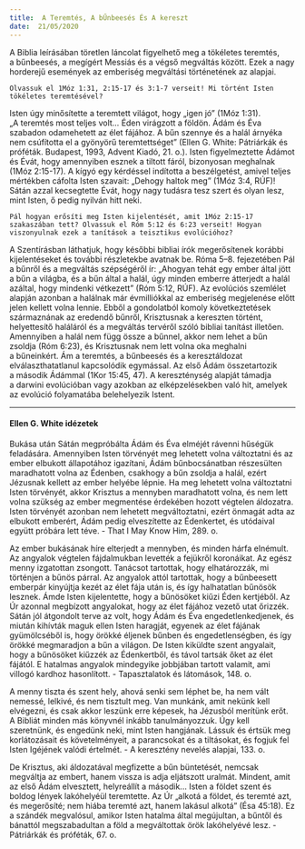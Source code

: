 ```yaml
---
title:  A Teremtés, A bŰnbeesés És A kereszt
date:  21/05/2020
---
```


A Biblia leírásában töretlen láncolat figyelhető meg a tökéletes teremtés, a bűnbeesés, a megígért Messiás és a végső megváltás között. Ezek a nagy horderejű események az emberiség megváltási történetének az alapjai.

`Olvassuk el 1Móz 1:31, 2:15-17 és 3:1-7 verseit! Mi történt Isten tökéletes teremtésével?`

Isten úgy minősítette a teremtett világot, hogy „igen jó” (1Móz 1:31). „A teremtés most teljes volt… Éden virágzott a földön. Ádám és Éva szabadon odamehetett az élet fájához. A bűn szennye és a halál árnyéka nem csúfította el a gyönyörű teremtettséget” (Ellen G. White: Pátriárkák és próféták. Budapest, 1993, Advent Kiadó, 21. o.). Isten figyelmeztette Ádámot és Évát, hogy amennyiben esznek a tiltott fáról, bizonyosan meghalnak (1Móz 2:15-17). A kígyó egy kérdéssel indította a beszélgetést, amivel teljes mértékben cáfolta Isten szavait: „Dehogy haltok meg” (1Móz 3:4, RÚF)! Sátán azzal kecsegtette Évát, hogy nagy tudásra tesz szert és olyan lesz, mint Isten, ő pedig nyilván hitt neki.

`Pál hogyan erősíti meg Isten kijelentését, amit 1Móz 2:15-17 szakaszában tett? Olvassuk el Róm 5:12 és 6:23 verseit! Hogyan viszonyulnak ezek a tanítások a teisztikus evolúcióhoz?`

A Szentírásban láthatjuk, hogy későbbi bibliai írók megerősítenek korábbi kijelentéseket és további részletekbe avatnak be. Róma 5–8. fejezetében Pál a bűnről és a megváltás szépségéről ír: „Ahogyan tehát egy ember által jött a bűn a világba, és a bűn által a halál, úgy minden emberre átterjedt a halál azáltal, hogy mindenki vétkezett” (Róm 5:12, RÚF). Az evolúciós szemlélet alapján azonban a halálnak már évmilliókkal az emberiség megjelenése előtt jelen kellett volna lennie. Ebből a gondolatból komoly következtetések származnának az eredendő bűnről, Krisztusnak a kereszten történt, helyettesítő haláláról és a megváltás tervéről szóló bibliai tanítást illetően. Amennyiben a halál nem függ össze a bűnnel, akkor nem lehet a bűn zsoldja (Róm 6:23), és Krisztusnak nem lett volna oka meghalni a bűneinkért. Ám a teremtés, a bűnbeesés és a keresztáldozat elválaszthatatlanul kapcsolódik egymással. Az első Ádám összetartozik a második Ádámmal (1Kor 15:45, 47). A kereszténység alapját támadja a darwini evolúcióban vagy azokban az elképzelésekben való hit, amelyek az evolúció folyamatába belehelyezik Istent.

---

#### Ellen G. White idézetek

Bukása után Sátán megpróbálta Ádám és Éva elméjét rávenni hűségük feladására. Amennyiben Isten törvényét meg lehetett volna változtatni és az ember elbukott állapotához igazítani, Ádám bűnbocsánatban részesülten maradhatott volna az Édenben, csakhogy a bűn zsoldja a halál, ezért Jézusnak kellett az ember helyébe lépnie. Ha meg lehetett volna változtatni Isten törvényét, akkor Krisztus a mennyben maradhatott volna, és nem lett volna szükség az ember megmentése érdekében hozott végtelen áldozatra. Isten törvényét azonban nem lehetett megváltoztatni, ezért önmagát adta az elbukott emberért, Ádám pedig elveszítette az Édenkertet, és utódaival együtt próbára lett téve. - That I May Know Him, 289. o.

Az ember bukásának híre elterjedt a mennyben, és minden hárfa elnémult. Az angyalok végtelen fájdalmukban levették a fejükről koronáikat. Az egész menny izgatottan zsongott. Tanácsot tartottak, hogy elhatározzák, mi történjen a bűnös párral. Az angyalok attól tartottak, hogy a bűnbeesett emberpár kinyújtja kezét az élet fája után is, és így halhatatlan bűnösök lesznek. Ámde Isten kijelentette, hogy a bűnösöket kiűzi Éden kertjéből. Az Úr azonnal megbízott angyalokat, hogy az élet fájához vezető utat őrizzék. Sátán jól átgondolt terve az volt, hogy Ádám és Éva engedetlenkedjenek, és miután kihívták maguk ellen Isten haragját, egyenek az élet fájának gyümölcséből is, hogy örökké éljenek bűnben és engedetlenségben, és így örökké megmaradjon a bűn a világon. De Isten kiküldte szent angyalait, hogy a bűnösöket kiűzzék az Édenkertből, és távol tartsák őket az élet fájától. E hatalmas angyalok mindegyike jobbjában tartott valamit, ami villogó kardhoz hasonlított. - Tapasztalatok és látomások, 148. o.

A menny tiszta és szent hely, ahová senki sem léphet be, ha nem vált nemessé, lelkivé, és nem tisztult meg. Van munkánk, amit nekünk kell elvégezni, és csak akkor leszünk erre képesek, ha Jézusból merítünk erőt. A Bibliát minden más könyvnél inkább tanulmányozzuk. Úgy kell szeretnünk, és engedünk neki, mint Isten hangjának. Lássuk és értsük meg korlátozásait és követelményeit, a parancsokat és a tiltásokat, és fogjuk fel Isten Igéjének valódi értelmét. - A keresztény nevelés alapjai, 133. o.

De Krisztus, aki áldozatával megfizette a bűn büntetését, nemcsak megváltja az embert, hanem vissza is adja eljátszott uralmát. Mindent, amit az első Ádám elvesztett, helyreállít a második... Isten a földet szent és boldog lények lakóhelyéül teremtette. Az Úr „alkotá a földet, és teremté azt, és megerősíté; nem hiába teremté azt, hanem lakásul alkotá” (Ésa 45:18). Ez a szándék megvalósul, amikor Isten hatalma által megújultan, a bűntől és bánattól megszabadultan a föld a megváltottak örök lakóhelyévé lesz. - Pátriárkák és próféták, 67. o.

